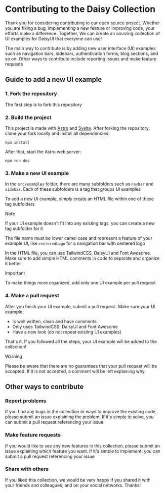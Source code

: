 # Contributing to the Daisy Collection

Thank you for considering contributing to our open source project. Whether you are fixing a
bug, implementing a new feature or improving code, your efforts make a difference. Together,
We can create an amazing collection of UI examples for DaisyUI that everyone can use!

The main way to contribute is by adding new user interface (UI) examples such as navigation bars, sidebars, authentication forms, blog sections, and so on. Other ways to contribute include reporting 
issues and make feature requests

## Guide to add a new UI example

### 1. Fork the repository

The first step is to fork this repository

### 2. Build the project

This project is made with [Astro](https://astro.build/) and [Svelte](https://svelte.dev/). After
forking the repository, clone your fork locally and install all dependencies:

```
npm install
```

After that, start the Astro web server:

```
npm run dev
```

### 3. Make a new UI example

In the `src/examples` folder, there are many subfolders such as `navbar` and `sidebar`. Each of these subfolders is a tag that groups UI examples

To add a new UI example, simply create an HTML file within one of these tag subfolders

> [!NOTE]
> If your UI example doesn't fit into any existing tags, you can create a new tag subfolder for it

The file name must be lower camel case and represent a feature of your example UI, like `centeredLogo` 
for a navigation bar with centered logo

In the HTML file, you can use TailwindCSS, DaisyUI and Font Awesome. Make sure to add simple
HTML comments in code to separate and organize it better

> [!IMPORTANT]
> To make things more organized, add only one UI example per pull request

### 4. Make a pull request

After you finish your UI example, submit a pull request. Make sure your UI example:

- Is well written, clean and have comments
- Only uses TailwindCSS, DaisyUI and Font Awesome
- Have a new look (do not repeat existing UI examples)

That's it. If you followed all the steps, your UI example will be added to the collection!

> [!WARNING]
> Please be aware that there are no guarantees that your pull request will be accepted. If it is not
> accepted, a comment will be left explaining why.

## Other ways to contribute

### Report problems

If you find any bugs in the collection or ways to improve the existing code, please submit an issue 
explaining the problem. If it's simple to solve, you can submit a pull request referencing your issue

### Make feature requests

If you would like to see any new features in this collection, please submit an issue explaining which 
feature you want. If it's simple to implement, you can submit a pull request referencing your issue

### Share with others

If you liked this collection, we would be very happy if you shared it with your friends and colleagues,
and on your social networks. Thanks!

